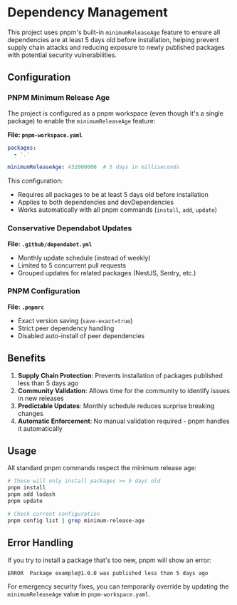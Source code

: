 # Dependency Management

This project uses pnpm's built-in `minimumReleaseAge` feature to ensure all dependencies are at least 5 days old before installation, helping prevent supply chain attacks and reducing exposure to newly published packages with potential security vulnerabilities.

## Configuration

### PNPM Minimum Release Age
The project is configured as a pnpm workspace (even though it's a single package) to enable the `minimumReleaseAge` feature:

**File: `pnpm-workspace.yaml`**
```yaml
packages:
  - '.'

minimumReleaseAge: 432000000  # 5 days in milliseconds
```

This configuration:
- Requires all packages to be at least 5 days old before installation
- Applies to both dependencies and devDependencies
- Works automatically with all pnpm commands (`install`, `add`, `update`)

### Conservative Dependabot Updates
**File: `.github/dependabot.yml`**
- Monthly update schedule (instead of weekly)
- Limited to 5 concurrent pull requests
- Grouped updates for related packages (NestJS, Sentry, etc.)

### PNPM Configuration
**File: `.pnpmrc`**
- Exact version saving (`save-exact=true`)
- Strict peer dependency handling
- Disabled auto-install of peer dependencies

## Benefits

1. **Supply Chain Protection**: Prevents installation of packages published less than 5 days ago
2. **Community Validation**: Allows time for the community to identify issues in new releases
3. **Predictable Updates**: Monthly schedule reduces surprise breaking changes
4. **Automatic Enforcement**: No manual validation required - pnpm handles it automatically

## Usage

All standard pnpm commands respect the minimum release age:

```bash
# These will only install packages >= 5 days old
pnpm install
pnpm add lodash
pnpm update

# Check current configuration
pnpm config list | grep minimum-release-age
```

## Error Handling

If you try to install a package that's too new, pnpm will show an error:
```
ERROR  Package example@1.0.0 was published less than 5 days ago
```

For emergency security fixes, you can temporarily override by updating the `minimumReleaseAge` value in `pnpm-workspace.yaml`.